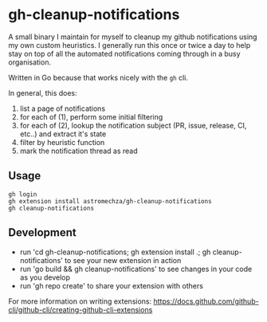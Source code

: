 # gh-cleanup-notifications

A small binary I maintain for myself to cleanup my github notifications using my own custom heuristics. I generally run
this once or twice a day to help stay on top of all the automated notifications coming through in a busy organisation.

Written in Go because that works nicely with the `gh` cli.

In general, this does:

1. list a page of notifications
2. for each of (1), perform some initial filtering
3. for each of (2), lookup the notification subject (PR, issue, release, CI, etc..) and extract it's state
4. filter by heuristic function
5. mark the notification thread as read

## Usage

```
gh login
gh extension install astromechza/gh-cleanup-notifications
gh cleanup-notifications
```

## Development

- run 'cd gh-cleanup-notifications; gh extension install .; gh cleanup-notifications' to see your new extension in action
- run 'go build && gh cleanup-notifications' to see changes in your code as you develop
- run 'gh repo create' to share your extension with others

For more information on writing extensions:
https://docs.github.com/github-cli/github-cli/creating-github-cli-extensions
